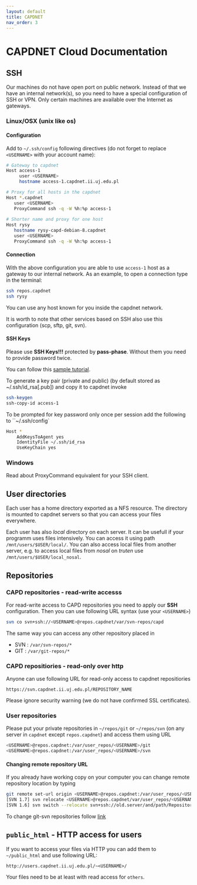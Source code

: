 ```yaml
---
layout: default
title: CAPDNET
nav_order: 3
---
```

# CAPDNET Cloud Documentation


## SSH

Our machines do not have open port on public network. 
Instead of that we have an internal network(s), so you need to have a special configuration of SSH or VPN. 
Only certain machines are available over the Internet as gateways.


### Linux/OSX (unix like os)

#### Configuration

Add to `~/.ssh/config` following directives (do not forget to replace `<USERNAME>` with your account name):

```Bash
# Gateway to capdnet
Host access-1
     user <USERNAME>
     hostname access-1.capdnet.ii.uj.edu.pl

# Proxy for all hosts in the capdnet
Host *.capdnet
   user <USERNAME>
   ProxyCommand ssh -q -W %h:%p access-1
   
# Shorter name and proxy for one host
Host rysy
   hostname rysy-capd-debian-8.capdnet
   user <USERNAME>
   ProxyCommand ssh -q -W %h:%p access-1
```

#### Connection

With the above configuration you are able to use `access-1` host as a gateway to our internal network. 
As an example, to open a connection type in the terminal:
```Bash
ssh repos.capdnet
ssh rysy
```
You can use any host known for you inside the capdnet network.

It is worth to note that other services based on SSH also use this configuration (scp, sftp, git, svn).

#### SSH Keys

Please use **SSH Keys!!!** protected by **pass-phase**. Without them you need to provide password twice. 

You can follow this [sample tutorial](https://serverpilot.io/docs/how-to-use-ssh-public-key-authentication/).

To generate a key pair (private and public) (by default stored as ~/.ssh/id_rsa[.pub]) and copy it to capdnet invoke

```bash
ssh-keygen
ssh-copy-id access-1
```

To be prompted for key password only once per session add the following to ``~/.ssh/config`

```bash
Host *
    AddKeysToAgent yes
    IdentityFile ~/.ssh/id_rsa
    UseKeyChain yes
```

### Windows
Read about ProxyCommand equivalent for your SSH client.


## User directories

Each user has a home directory exported as a NFS resource. The directory is mounted 
to capdnet servers so that you can access your files everywhere.

Each user has also *local* directory on each server. 
It can be usefull if your programm uses files intensively.
You can access it using path `/mnt/users/$USER/local/`. 
You can also access local files from another server, 
e.g. to access local files from *nosal* on *truten* use `/mnt/users/$USER/local_nosal`.

## Repositories

### CAPD repositories - read-write accesss

For read-write access to CAPD repositories you need to apply our **SSH** configuration. Then you can use following URL syntax (use your `<USERNAME>`)

```Bash
svn co svn+ssh://<USERNAME>@repos.capdnet/var/svn-repos/capd
```

The same way you can access any other repository placed in

* SVN : `/var/svn-repos/*`
* GIT : `/var/git-repos/*`

### CAPD repositiories - read-only over http

Anyone can use following URL for read-only access to capdnet repositiories 

```
https://svn.capdnet.ii.uj.edu.pl/REPOSITORY_NAME
```

Please ignore security warning (we do not have confirmed SSL certificates).


### User repositories

Please put your private repositories in `~/repos/git` or `~/repos/svn` (on any server in `capdnet` except `repos.capdnet`) and access them using URL

```bash
<USERNAME>@repos.capdnet:/var/user_repos/<USERNAME>/git
<USERNAME>@repos.capdnet:/var/user_repos/<USERNAME>/svn
```

#### Changing remote repository URL

If you already have working copy on your computer you can change remote repository location by typing

```bash
git remote set-url origin <USERNAME>@repos.capdnet:/var/user_repos/<USERNAME>/git/RepositoryName
[SVN 1.7] svn relocate <USERNAME>@repos.capdnet/var/user_repos/<USERNAME>/svn/RepositoryName
[SVN 1.6] svn switch --relocate svn+ssh://old.server/and/path/RepositoryName svn+ssh://<USERNAME>@repos.capdnet/var/user_repos/<USERNAME>/svn/RepositoryName
```

To change git-svn repositories follow [link](http://stackoverflow.com/questions/5975667/how-to-switch-svn-repositories-using-git-svn)


## `public_html` - HTTP access for users

If you want to access your files via HTTP you can add them to `~/public_html` and use following URL:

```
http://users.capdnet.ii.uj.edu.pl/~<USERNAME>/
```

Your files need to be at least with read access for `others`.
